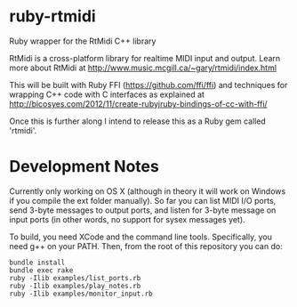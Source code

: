 ruby-rtmidi
===========

Ruby wrapper for the RtMidi C++ library

RtMidi is a cross-platform library for realtime MIDI input and output.
Learn more about RtMidi at http://www.music.mcgill.ca/~gary/rtmidi/index.html

This will be built with Ruby FFI (https://github.com/ffi/ffi) and techniques for wrapping C++ code with C interfaces as explained at http://bicosyes.com/2012/11/create-rubyjruby-bindings-of-cc-with-ffi/

Once this is further along I intend to release this as a Ruby gem called 'rtmidi'.


Development Notes
=================

Currently only working on OS X (although in theory it will work on Windows if you compile the ext folder manually).
So far you can list MIDI I/O ports, send 3-byte messages to output ports, and listen for 3-byte message on input ports
(in other words, no support for sysex messages yet). 

To build, you need XCode and the command line tools. Specifically, you need g++ on your PATH. 
Then, from the root of this repository you can do:

    bundle install
    bundle exec rake
    ruby -Ilib examples/list_ports.rb
    ruby -Ilib examples/play_notes.rb
    ruby -Ilib examples/monitor_input.rb
